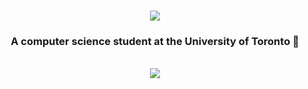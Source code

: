 <h1 align="center">
    <img src="https://readme-typing-svg.herokuapp.com/?font=Righteous&size=35&center=true&vCenter=true&width=500&height=70&duration=4000&lines=Hey!+👋;+I'm+Jonathan+Manuel!;" />
</h1>

<h3 align="center">A computer science student at the University of Toronto 🍁</h3>

<br/>

<div align=center>
  <picture>
  <source
    srcset="https://github-readme-stats.vercel.app/api?username=jonathan-imanu&show_icons=true&theme=react&rank_icon=github"
    media="(prefers-color-scheme: dark)"
  />
  <source
    srcset="https://github-readme-stats.vercel.app/api?username=jonathan-imanu&show_icons=true&hide_rank=true&rank_icon=github"
    media="(prefers-color-scheme: light), (prefers-color-scheme: no-preference)"
  />
  <img src="https://github-readme-stats.vercel.app/api?username=jonathan-imanu&show_icons=true" />
</picture>
</div>

